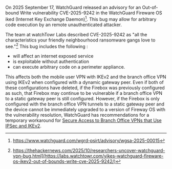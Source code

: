 
On 2025 September 17, WatchGuard released an advisory for an Out-of-bound Write vulnerability CVE-2025-9242 in the WatchGuard Fireware OS iked (Internet Key Exchange Daemon)[^1]. This bug may allow for arbitrary code execution by an remote unauthenticated attacker.

The team at watchTowr Labs described CVE-2025-9242 as "all the characteristics your friendly neighbourhood ransomware gangs love to see."[^2] This bug includes the following :
- will affect an internet exposed service
- is exploitable without authentication
- can execute arbitrary code on a perimeter appliance.

This affects both the mobile user VPN with IKEv2 and the branch office VPN using IKEv2 when configured with a dynamic gateway peer. Even if both of these configurations have deleted, if the Firebox was previously configured as such, that Firebox may continue to be vulnerable if a branch office VPN to a static gateway peer is still configured. However, if the Firebox is only configured with the branch office VPN tunnels to a static gateway peer and the device cannot be immediately upgraded to a version of Fireway OS with the vulnerability resolution, WatchGuard has recommendations for a temporary workaround for [Secure Access to Branch Office VPNs that Use IPSec and IKEv2](https://techsearch.watchguard.com/KB?type=Article&SFDCID=kA1Vr000000DMXNKA4&lang=en_US).


[^1]: https://www.watchguard.com/wgrd-psirt/advisory/wgsa-2025-00015
[^2]: https://thehackernews.com/2025/10/researchers-uncover-watchguard-vpn-bug.html](https://labs.watchtowr.com/yikes-watchguard-fireware-os-ikev2-out-of-bounds-write-cve-2025-9242/)

